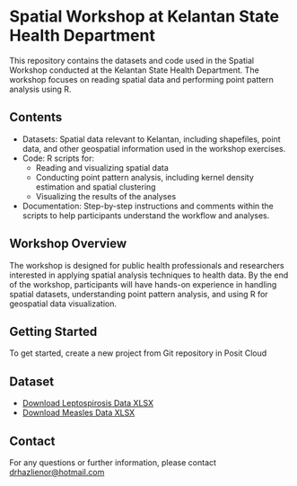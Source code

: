 # Spatial Workshop at Kelantan State Health Department

This repository contains the datasets and code used in the Spatial Workshop conducted at the Kelantan State Health Department. The workshop focuses on reading spatial data and performing point pattern analysis using R.

## Contents
- Datasets: Spatial data relevant to Kelantan, including shapefiles, point data, and other geospatial information used in the workshop exercises.
- Code: R scripts for:
  - Reading and visualizing spatial data
  - Conducting point pattern analysis, including kernel density estimation and spatial clustering
  - Visualizing the results of the analyses
- Documentation: Step-by-step instructions and comments within the scripts to help participants understand the workflow and analyses.

## Workshop Overview
The workshop is designed for public health professionals and researchers interested in applying spatial analysis techniques to health data. By the end of the workshop, participants will have hands-on experience in handling spatial datasets, understanding point pattern analysis, and using R for geospatial data visualization.

## Getting Started
To get started, create a new project from Git repository in Posit Cloud

## Dataset
- [Download Leptospirosis Data XLSX](https://github.com/drhazlienor/spatialworkshop.github.io/blob/main/leptospirosis.xlsx)
- [Download Measles Data XLSX](https://github.com/drhazlienor/spatialworkshop.github.io/raw/main/measle_kel.xlsx)


## Contact
For any questions or further information, please contact drhazlienor@hotmail.com
